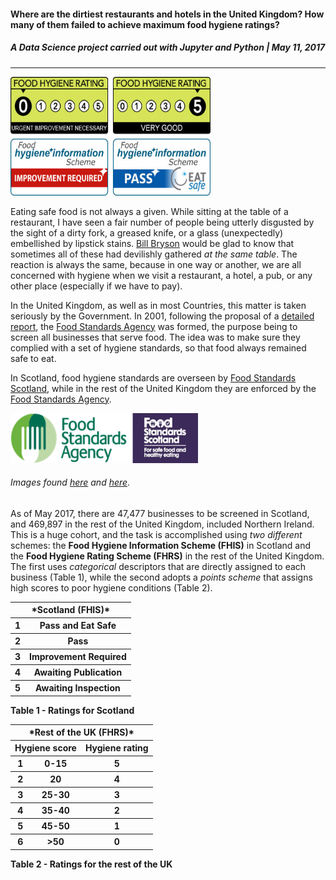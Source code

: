 #### **Where are the dirtiest restaurants and hotels in the United Kingdom? How many of them failed to achieve maximum food hygiene ratings?**
##### A Data Science project carried out with Jupyter and Python | May 11, 2017
---

<img src="/images/Ratings.png" width="320" height="190"> 

Eating safe food is not always a given. While sitting at the table of a restaurant, I have seen a fair number of people being utterly disgusted by the sight of a dirty fork, a greased knife, or a glass (unexpectedly) embellished by lipstick stains. [Bill Bryson](https://en.wikipedia.org/wiki/Bill_Bryson) would be glad to know that sometimes all of these had devilishly gathered *at the same table*. The reaction is always the same, because in one way or another, we are all concerned with hygiene when we visit a restaurant, a hotel, a pub, or any other place (especially if we have to pay).

In the United Kingdom, as well as in most Countries, this matter is taken seriously by the Government. In 2001, following the proposal of a [detailed report](https://www.gov.uk/government/uploads/system/uploads/attachment_data/file/265718/fsa.pdf), the [Food Standards Agency](https://en.wikipedia.org/wiki/Food_Standards_Agency) was formed, the purpose being to screen all businesses that serve food. The idea was to make sure they complied with a set of hygiene standards, so that food always remained safe to eat.

In Scotland, food hygiene standards are overseen by [Food Standards Scotland](https://en.wikipedia.org/wiki/Food_Standards_Scotland), while in the rest of the United Kingdom they are enforced by the [Food Standards Agency](https://en.wikipedia.org/wiki/Food_Standards_Agency). 

<img src="/images/Hygiene_Agencies.png" width="300" height="80">

###### Images found [here](https://en.wikipedia.org/wiki/Food_Standards_Agency) and [here](https://en.wikipedia.org/wiki/Food_Standards_Scotland).



As of May 2017, there are 47,477 businesses to be screened in Scotland, and 469,897 in the rest of the United Kingdom, included Northern Ireland. This is a huge cohort, and the task is accomplished using *two different* schemes: the **Food Hygiene Information Scheme (FHIS)** in Scotland and the **Food Hygiene Rating Scheme (FHRS)** in the rest of the United Kingdom. The first uses *categorical* descriptors that are directly assigned to each business (Table 1), while the second adopts a *points scheme* that assigns high scores to poor hygiene conditions (Table 2).

<table>
<thead><tr><th scope="col" <td colspan=2>*Scotland (FHIS)*</th></tr></thead>
<tbody>
<tr><th scope="row">1</th><th>Pass and Eat Safe</th>  
<tr><th scope="row">2</th><th>Pass</th> 
<tr><th scope="row">3</th><th>Improvement Required</th>
<tr><th scope="row">4</th><th>Awaiting Publication</th>
<tr><th scope="row">5</th><th>Awaiting Inspection</th> 
</tbody>
</table>

**Table 1 - Ratings for Scotland**

<table>
<thead>
<tr><th scope="col" <td colspan=3>*Rest of the UK (FHRS)*</th></tr>
<tr><th scope="col" <td colspan=2>Hygiene score</th><th scope="col" <td colspan=1>Hygiene rating</th></tr>
</thead>
<tbody>
<tr><th scope="row">1</th><th>0-15</th><th>5</th></tr>  
<tr><th scope="row">2</th><th>20</th><th>4</th></tr> 
<tr><th scope="row">3</th><th>25-30</th><th>3</th></tr>
<tr><th scope="row">4</th><th>35-40</th><th>2</th></tr>
<tr><th scope="row">5</th><th>45-50</th><th>1</th></tr> 
<tr><th scope="row">6</th><th>>50</th><th>0</th></tr>
</tbody>
</table>

**Table 2 - Ratings for the rest of the UK**




